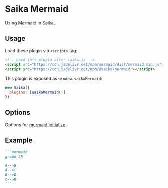 # Saika Mermaid <PkgVersion name="@saika/mermaid" />

Using Mermaid in Saika.

## Usage

Load these plugin via `<script>` tag:

```html
<!-- Load this plugin after saika.js -->
<script src="https://cdn.jsdelivr.net/npm/mermaid/dist/mermaid.min.js"></script>
<script src="https://cdn.jsdelivr.net/npm/@saika/mermaid"></script>
```

This plugin is exposed as `window.saikaMermaid`:

```js
new Saika({
  plugins: [saikaMermaid()]
})
```

## Options

Options for [mermaid.initialize](https://mermaidjs.github.io/#/usage?id=using-the-mermaidapiinitializemermaidinitialize-call).

## Example

````markdown
```mermaid
graph LR

A-->B
A-->C
B-->D
C-->D
```
````

<ImageZoom src="https://i.loli.net/2019/08/27/2oTB5K6pHz3OrIi.png" />
